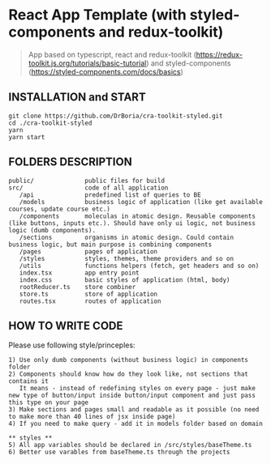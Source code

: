# React App Template (with styled-components and redux-toolkit)

> App based on typescript, react and redux-toolkit (https://redux-toolkit.js.org/tutorials/basic-tutorial)
> and styled-components (https://styled-components.com/docs/basics)

## INSTALLATION and START

    git clone https://github.com/DrBoria/cra-toolkit-styled.git
    cd ./cra-toolkit-styled
    yarn
    yarn start

## FOLDERS DESCRIPTION

    public/              public files for build
    src/                 code of all application
       /api              predefined list of queries to BE
       /models           business logic of application (like get available courses, update course etc.)
       /components       moleculas in atomic design. Reusable components (like buttons, inputs etc.). Should have only ui logic, not business logic (dumb components).
       /sections         organisms in atomic design. Could contain business logic, but main purpose is combining components
       /pages            pages of application
       /styles           styles, themes, theme providers and so on
       /utils            functions helpers (fetch, get headers and so on)
       index.tsx         app entry point
       index.css         basic styles of application (html, body)
       rootReducer.ts    store combiner
       store.ts          store of application
       routes.tsx        routes of application

## HOW TO WRITE CODE

Please use following style/princeples:

    1) Use only dumb components (without business logic) in components folder
    2) Components should know how do they look like, not sections that contains it
       It means - instead of redefining styles on every page - just make new type of button/input inside button/input component and just pass this type on your page
    3) Make sections and pages small and readable as it possible (no need to make more than 40 lines of jsx inside page)
    4) If you need to make query - add it in models folder based on domain

    ** styles **
    5) All app variables should be declared in /src/styles/baseTheme.ts
    6) Better use varables from baseTheme.ts through the projects

